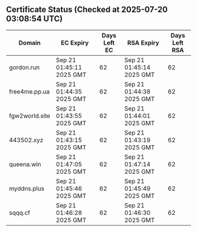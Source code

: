 ## Certificate Status (Checked at 2025-07-20 03:08:54 UTC)
| Domain | EC Expiry | Days Left EC | RSA Expiry | Days Left RSA |
|--------|-----------|-------------|------------|--------------|
| gordon.run | Sep 21 01:45:11 2025 GMT | 62 | Sep 21 01:45:14 2025 GMT | 62 |
| free4me.pp.ua | Sep 21 01:44:35 2025 GMT | 62 | Sep 21 01:44:38 2025 GMT | 62 |
| fgw2world.site | Sep 21 01:43:55 2025 GMT | 62 | Sep 21 01:44:01 2025 GMT | 62 |
| 443502.xyz | Sep 21 01:43:15 2025 GMT | 62 | Sep 21 01:43:19 2025 GMT | 62 |
| queena.win | Sep 21 01:47:05 2025 GMT | 62 | Sep 21 01:47:14 2025 GMT | 62 |
| myddns.plus | Sep 21 01:45:46 2025 GMT | 62 | Sep 21 01:45:49 2025 GMT | 62 |
| sqqq.cf | Sep 21 01:46:28 2025 GMT | 62 | Sep 21 01:46:30 2025 GMT | 62 |
